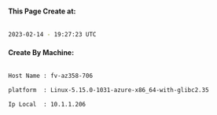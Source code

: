 
   
#### This Page Create at:

```bash

2023-02-14 - 19:27:23 UTC

```

#### Create By Machine:

```bash

Host Name : fv-az358-706

platform  : Linux-5.15.0-1031-azure-x86_64-with-glibc2.35

Ip Local  : 10.1.1.206

```

